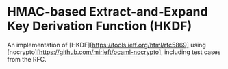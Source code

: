 # HMAC-based Extract-and-Expand Key Derivation Function (HKDF)

An implementation of [HKDF][https://tools.ietf.org/html/rfc5869] using
[nocrypto][https://github.com/mirleft/ocaml-nocrypto], including test cases from
the RFC.
